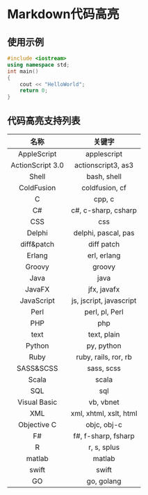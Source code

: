# Markdown代码高亮

## 使用示例

```cpp
#include <iostream>
using namespace std;
int main()
{
    cout << "HelloWorld";
    return 0;
}
```

## 代码高亮支持列表

|       名称       |         关键字          |
| :--------------: | :---------------------: |
|   AppleScript    |       applescript       |
| ActionScript 3.0 |   actionscript3, as3    |
|      Shell       |       bash, shell       |
|    ColdFusion    |     coldfusion, cf      |
|        C         |         cpp, c          |
|        C#        |   c#, c-sharp, csharp   |
|       CSS        |           css           |
|      Delphi      |   delphi, pascal, pas   |
|    diff&patch    |       diff patch        |
|      Erlang      |       erl, erlang       |
|      Groovy      |         groovy          |
|       Java       |          java           |
|      JavaFX      |       jfx, javafx       |
|    JavaScript    | js, jscript, javascript |
|       Perl       |     perl, pl, Perl      |
|       PHP        |           php           |
|       text       |       text, plain       |
|      Python      |       py, python        |
|       Ruby       |  ruby, rails, ror, rb   |
|    SASS&SCSS     |       sass, scss        |
|      Scala       |          scala          |
|       SQL        |           sql           |
|   Visual Basic   |        vb, vbnet        |
|       XML        | xml, xhtml, xslt, html  |
|   Objective C    |       objc, obj-c       |
|        F#        |   f#, f-sharp, fsharp   |
|        R         |       r, s, splus       |
|      matlab      |         matlab          |
|      swift       |          swift          |
|        GO        |       go, golang        |
